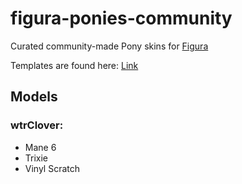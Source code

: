 # figura-ponies-community
Curated community-made Pony skins for [Figura](https://modrinth.com/mod/figura)

Templates are found here: [Link](https://github.com/Coney-Poney/figura-ponies)

## Models

### wtrClover: 
 - Mane 6
 - Trixie
 - Vinyl Scratch